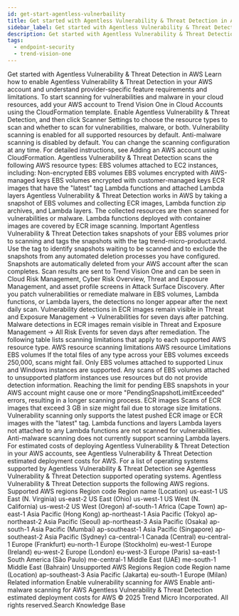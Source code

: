 ```yaml
---
id: get-start-agentless-vulnerbaility
title: Get started with Agentless Vulnerability & Threat Detection in AWS
sidebar_label: Get started with Agentless Vulnerability & Threat Detection in AWS
description: Get started with Agentless Vulnerability & Threat Detection in AWS
tags:
  - endpoint-security
  - trend-vision-one
---
```


 Get started with Agentless Vulnerability & Threat Detection in AWS Learn how to enable Agentless Vulnerability & Threat Detection in your AWS account and understand provider-specific feature requirements and limitations. To start scanning for vulnerabilities and malware in your cloud resources, add your AWS account to Trend Vision One in Cloud Accounts using the CloudFormation template. Enable Agentless Vulnerability & Threat Detection, and then click Scanner Settings to choose the resource types to scan and whether to scan for vulnerabilities, malware, or both. Vulnerability scanning is enabled for all supported resources by default. Anti-malware scanning is disabled by default. You can change the scanning configuration at any time. For detailed instructions, see Adding an AWS account using CloudFormation. Agentless Vulnerability & Threat Detection scans the following AWS resource types: EBS volumes attached to EC2 instances, including: Non-encrypted EBS volumes EBS volumes encrypted with AWS-managed keys EBS volumes encrypted with customer-managed keys ECR images that have the "latest" tag Lambda functions and attached Lambda layers Agentless Vulnerability & Threat Detection works in AWS by taking a snapshot of EBS volumes and collecting ECR images, Lambda function zip archives, and Lambda layers. The collected resources are then scanned for vulnerabilities or malware. Lambda functions deployed with container images are covered by ECR image scanning. Important Agentless Vulnerability & Threat Detection takes snapshots of your EBS volumes prior to scanning and tags the snapshots with the tag trend-micro-product:avtd. Use the tag to identify snapshots waiting to be scanned and to exclude the snapshots from any automated deletion processes you have configured. Snapshots are automatically deleted from your AWS account after the scan completes. Scan results are sent to Trend Vision One and can be seen in Cloud Risk Management, Cyber Risk Overview, Threat and Exposure Management, and asset profile screens in Attack Surface Discovery. After you patch vulnerabilities or remediate malware in EBS volumes, Lambda functions, or Lambda layers, the detections no longer appear after the next daily scan. Vulnerability detections in ECR images remain visible in Threat and Exposure Management → Vulnerabilities for seven days after patching. Malware detections in ECR images remain visible in Threat and Exposure Management → All Risk Events for seven days after remediation. The following table lists scanning limitations that apply to each supported AWS resource type. AWS resource scanning limitations AWS resource Limitations EBS volumes If the total files of any type across your EBS volumes exceeds 250,000, scans might fail. Only EBS volumes attached to supported Linux and Windows instances are supported. Any scans of EBS volumes attached to unsupported platform instances use resources but do not provide detection information. Reaching the limit for pending EBS snapshots in your AWS account might cause one or more "PendingSnapshotLimitExceeded" errors, resulting in a longer scanning process. ECR images Scans of ECR images that exceed 3 GB in size might fail due to storage size limitations. Vulnerability scanning only supports the latest pushed ECR image or ECR images with the "latest" tag. Lambda functions and layers Lambda layers not attached to any Lambda functions are not scanned for vulnerabilities. Anti-malware scanning does not currently support scanning Lambda layers. For estimated costs of deploying Agentless Vulnerability & Threat Detection in your AWS accounts, see Agentless Vulnerability & Threat Detection estimated deployment costs for AWS. For a list of operating systems supported by Agentless Vulnerability & Threat Detection see Agentless Vulnerability & Threat Detection supported operating systems. Agentless Vulnerability & Threat Detection supports the following AWS regions. Supported AWS regions Region code Region name (Location) us-east-1 US East (N. Virginia) us-east-2 US East (Ohio) us-west-1 US West (N. California) us-west-2 US West (Oregon) af-south-1 Africa (Cape Town) ap-east-1 Asia Pacific (Hong Kong) ap-northeast-1 Asia Pacific (Tokyo) ap-northeast-2 Asia Pacific (Seoul) ap-northeast-3 Asia Pacific (Osaka) ap-south-1 Asia Pacific (Mumbai) ap-southeast-1 Asia Pacific (Singapore) ap-southeast-2 Asia Pacific (Sydney) ca-central-1 Canada (Central) eu-central-1 Europe (Frankfurt) eu-north-1 Europe (Stockholm) eu-west-1 Europe (Ireland) eu-west-2 Europe (London) eu-west-3 Europe (Paris) sa-east-1 South America (São Paulo) me-central-1 Middle East (UAE) me-south-1 Middle East (Bahrain) Unsupported AWS Regions Region code Region name (Location) ap-southeast-3 Asia Pacific (Jakarta) eu-south-1 Europe (Milan) Related information Enable vulnerability scanning for AWS Enable anti-malware scanning for AWS Agentless Vulnerability & Threat Detection estimated deployment costs for AWS © 2025 Trend Micro Incorporated. All rights reserved.Search Knowledge Base